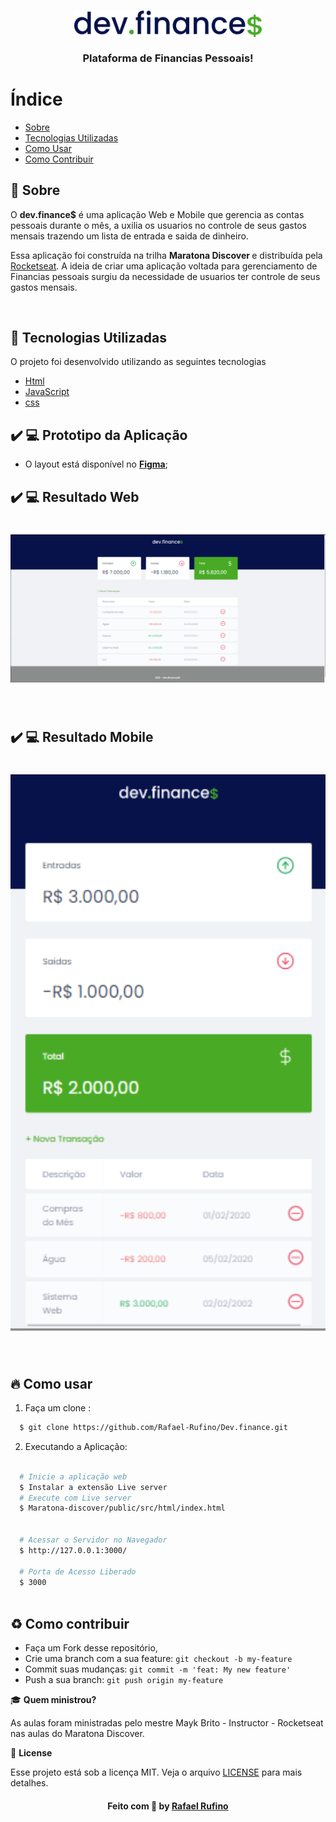 
<h3 align="center">
    <img alt="Logo" title="#logo" width="300px" src="./.github/logo.svg">
    <br><br>
    <b> Plataforma de Financias Pessoais!</b>  
    <br>
</h3>



# Índice

- [Sobre](#sobre)
- [Tecnologias Utilizadas](#tecnologias-utilizadas)
- [Como Usar](#como-usar)
- [Como Contribuir](#como-contribuir)

<a id="sobre"></a>


## :bookmark: Sobre

	
O <strong>dev.finance$</strong> é uma aplicação Web e Mobile que gerencia as contas pessoais durante o mês, a uxilia os usuarios no controle de seus gastos mensais trazendo um lista de entrada e saida de dinheiro.

Essa aplicação foi construída na trilha <strong>Maratona Discover </strong> e  distribuída pela [Rocketseat](https://rocketseat.com.br/). A ideia de criar uma aplicação voltada para gerenciamento de Financias pessoais surgiu da necessidade de usuarios ter controle de seus gastos mensais.

<br>


<a id="tecnologias-utilizadas"></a>

## :rocket: Tecnologias Utilizadas

O projeto foi desenvolvido utilizando as seguintes tecnologias

- [Html](https://developer.mozilla.org/pt-BR/docs/Aprender/HTML/Introducao_ao_HTML)
- [JavaScript](https://developer.mozilla.org/pt-BR/docs/Web/JavaScript)
- [css](https://developer.mozilla.org/pt-BR/docs/Web/CSS)


## :heavy_check_mark: :computer: Prototipo da Aplicação

- O layout está disponível no **[Figma](https://www.figma.com/file/yWHLd1NjaTnRdV79gEorj4/dev.finance-Maratona-Discover-Copy)**;



## :heavy_check_mark: :computer: Resultado Web

<h1 align="center">
    <img alt="Web Home" src="./.github/devfinance.png" width="900px">
</h1>

</br>

## :heavy_check_mark: :computer: Resultado Mobile

<h1 align="center">
    <img alt="Web Home" src="./.github/mobile.png" width="900px">
</h1>
</br>

<a id="como-usar"></a>

## :fire: Como usar


1. Faça um clone :

```sh
  $ git clone https://github.com/Rafael-Rufino/Dev.finance.git

```

2. Executando a Aplicação:

```sh

  # Inicie a aplicação web
  $ Instalar a extensão Live server
  # Execute com Live server
  $ Maratona-discover/public/src/html/index.html

  
  # Acessar o Servidor no Navegador
  $ http://127.0.0.1:3000/
 
  # Porta de Acesso Liberado
  $ 3000



```


## :recycle: Como contribuir

- Faça um Fork desse repositório,
- Crie uma branch com a sua feature: `git checkout -b my-feature`
- Commit suas mudanças: `git commit -m 'feat: My new feature'`
- Push a sua branch: `git push origin my-feature`


🎓 **Quem ministrou?**

As aulas foram ministradas pelo mestre Mayk Brito - Instructor - Rocketseat nas aulas do Maratona Discover.

📝 **License**

Esse projeto está sob a licença MIT. Veja o arquivo [LICENSE](LICENSE.md) para mais detalhes.




<h4 align="center">
    Feito com 💜 by <a href="https://www.linkedin.com/in/rafael-r-dos-santos-b889311ba/" target="_blank">Rafael Rufino</a>
</h4>



